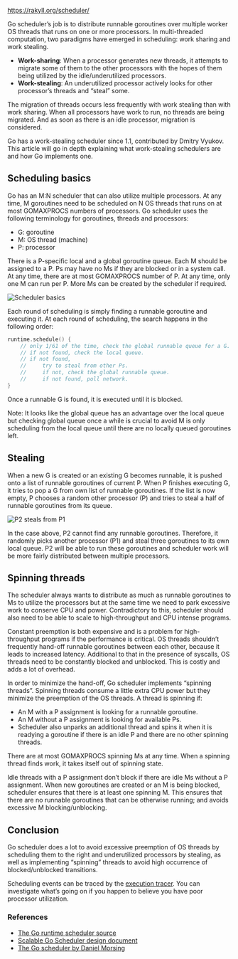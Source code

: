 https://rakyll.org/scheduler/

Go scheduler’s job is to distribute runnable goroutines over multiple worker OS threads that runs on one or more processors. In multi-threaded computation, two paradigms have emerged in scheduling: work sharing and work stealing.

- **Work-sharing**: When a processor generates new threads, it attempts to migrate some of them to the other processors with the hopes of them being utilized by the idle/underutilized processors.
- **Work-stealing**: An underutilized processor actively looks for other processor’s threads and “steal” some.

The migration of threads occurs less frequently with work stealing than with work sharing. When all processors have work to run, no threads are being migrated. And as soon as there is an idle processor, migration is considered.

Go has a work-stealing scheduler since 1.1, contributed by Dmitry Vyukov. This article will go in depth explaining what work-stealing schedulers are and how Go implements one.

## Scheduling basics

Go has an M:N scheduler that can also utilize multiple processors. At any time, M goroutines need to be scheduled on N OS threads that runs on at most GOMAXPROCS numbers of processors. Go scheduler uses the following terminology for goroutines, threads and processors:

- G: goroutine
- M: OS thread (machine)
- P: processor

There is a P-specific local and a global goroutine queue. Each M should be assigned to a P. Ps may have no Ms if they are blocked or in a system call. At any time, there are at most GOMAXPROCS number of P. At any time, only one M can run per P. More Ms can be created by the scheduler if required.

![Scheduler basics](https://rakyll.org/img/scheduler-concepts.png)

Each round of scheduling is simply finding a runnable goroutine and executing it. At each round of scheduling, the search happens in the following order:

```go
runtime.schedule() {
    // only 1/61 of the time, check the global runnable queue for a G.
    // if not found, check the local queue.
    // if not found,
    //     try to steal from other Ps.
    //     if not, check the global runnable queue.
    //     if not found, poll network.
}
```

Once a runnable G is found, it is executed until it is blocked.

Note: It looks like the global queue has an advantage over the local queue but checking global queue once a while is crucial to avoid M is only scheduling from the local queue until there are no locally queued goroutines left.

## Stealing

When a new G is created or an existing G becomes runnable, it is pushed onto a list of runnable goroutines of current P. When P finishes executing G, it tries to pop a G from own list of runnable goroutines. If the list is now empty, P chooses a random other processor (P) and tries to steal a half of runnable goroutines from its queue.

![P2 steals from P1](https://rakyll.org/img/scheduler-stealing.png)

In the case above, P2 cannot find any runnable goroutines. Therefore, it randomly picks another processor (P1) and steal three goroutines to its own local queue. P2 will be able to run these goroutines and scheduler work will be more fairly distributed between multiple processors.

## Spinning threads

The scheduler always wants to distribute as much as runnable goroutines to Ms to utilize the processors but at the same time we need to park excessive work to conserve CPU and power. Contradictory to this, scheduler should also need to be able to scale to high-throughput and CPU intense programs.

Constant preemption is both expensive and is a problem for high-throughput programs if the performance is critical. OS threads shouldn’t frequently hand-off runnable goroutines between each other, because it leads to increased latency. Additional to that in the presence of syscalls, OS threads need to be constantly blocked and unblocked. This is costly and adds a lot of overhead.

In order to minimize the hand-off, Go scheduler implements “spinning threads”. Spinning threads consume a little extra CPU power but they minimize the preemption of the OS threads. A thread is spinning if:

- An M with a P assignment is looking for a runnable goroutine.
- An M without a P assignment is looking for available Ps.
- Scheduler also unparks an additional thread and spins it when it is readying a goroutine if there is an idle P and there are no other spinning threads.

There are at most GOMAXPROCS spinning Ms at any time. When a spinning thread finds work, it takes itself out of spinning state.

Idle threads with a P assignment don’t block if there are idle Ms without a P assignment. When new goroutines are created or an M is being blocked, scheduler ensures that there is at least one spinning M. This ensures that there are no runnable goroutines that can be otherwise running; and avoids excessive M blocking/unblocking.

## Conclusion

Go scheduler does a lot to avoid excessive preemption of OS threads by scheduling them to the right and underutilized processors by stealing, as well as implementing “spinning” threads to avoid high occurrence of blocked/unblocked transitions.

Scheduling events can be traced by the [execution tracer](https://golang.org/cmd/trace/). You can investigate what’s going on if you happen to believe you have poor processor utilization.

### References

- [The Go runtime scheduler source](https://github.com/golang/go/blob/master/src/runtime/proc.go)
- [Scalable Go Scheduler design document](https://golang.org/s/go11sched)
- [The Go scheduler by Daniel Morsing](https://morsmachine.dk/go-scheduler)